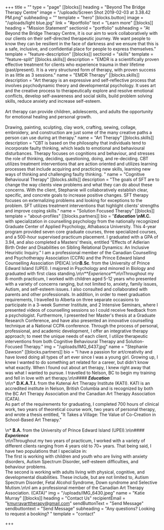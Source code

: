 +++
title = ""
type = "page"
[[blocks]]
heading = "Beyond The Bridge Therapy Centre"
image = "/uploads/Screen Shot 2019-02-03 at 3.38.42 PM.png"
subheading = ""
template = "hero"
[blocks.button]
image = "/uploads/light blue.jpg"
link = "#portfolio"
text = "Learn more"
[[blocks]]
heading = "Mission Statement"
sectionid = "portfolio"
subheading = "At Beyond the Bridge Therapy Centre, it is our aim to work collaboratively with our clients on their self-directed therapeutic journey. We want people to know they can be resilient in the face of darkness and we ensure that this is a safe, inclusive, and confidential place for people to express themselves."
template = "feature-description"
[[blocks]]
sectionid = "skills"
template = "feature-split"
[[blocks.skills]]
description = "EMDR is a scientifically proven effective treatment for clients who experience trauma in their lifetime (past/present). It is a very structured form of therapy, with proven success in as little as 3 sessions."
name = "EMDR Therapy"
[[blocks.skills]]
description = "Art therapy is an expressive and self-reflective process that involves psychodynamic theory and developmental psychology. It uses art and the creative process to therapeutically explore and resolve emotional conflicts, develop self-awareness and social skills, build problem solving skills, reduce anxiety and increase self-esteem. <br/><br/> Art therapy can provide children, adolescents, and adults the opportunity for emotional healing and personal growth. <br/> <br/> Drawing, painting, sculpting, clay work, crafting, sewing, collage, embroidery, and construction are just some of the many creative paths a person can use during art therapy."
name = "Art Therapy"
[[blocks.skills]]
description = "CBT is based on the philosophy that individuals tend to incorporate faulty thinking, which leads to emotional and behavioural disturbances. Therapy focuses on cognitions and behaviour, and stresses the role of thinking, deciding, questioning, doing, and re-deciding. CBT utilizes treatment interventions that are action oriented and utilizes learning processes that include acquiring and practicing new skills, learning new ways of thinking and challenging faulty thinking. "
name = "Cognitive Behavioural Therapy"
[[blocks.skills]]
description = "The goals of SFT are to change the way clients view problems and what they can do about these concerns. With the client, Stephanie will collaboratively establish clear, specific, and concrete goals to increase positive changes. SFT therapy focuses on externalizing problems and looking for exceptions to the problem. SFT utilizes treatment interventions that highlight clients’ strengths and improve coping skills."
name = "Solution Focused Therapy"
[[blocks]]
template = "about-profiles"
[[blocks.partners]]
bio = "**_Education_  \nM.C.** with specialization in counselling psychology from the nationally recognized Graduate Center of Applied Psychology, Athabasca University. This 4-year program provided seven core graduate courses, three specialized courses, and a 500-hour supervised practicum placement. I graduated with a GPA of 3.94, and also completed a Masters’ thesis, entitled “Effects of Adlerian Birth Order and Disabilities on Sibling Relational Dynamics: An Inclusive Heuristic Inquiry.” I am a professional member of the Canadian Counselling and Psychotherapy Association (CCPA) and the Prince Edward Island Counselling Association (PEICA).\n\n**B.Sc**. from the University of Prince Edward Island (UPEI). I majored in Psychology and minored in Biology and graduated with first class standing.\n\n**_Experience_**\n\nThroughout my 8-month practicum, I worked with children aged 5-12 years who presented with a variety of concerns ranging, but not limited to, anxiety, family issues, Autism, and self-esteem issues. I also consulted and collaborated with parents and other professionals. In addition, in order to meet graduation requirements, I travelled to Alberta on three separate occasions to participate in a 3-week Summer Institute, and 2 Intensive Seminars, where I presented videos of counselling sessions so I could receive feedback from a psychologist. Furthermore, I presented her Master's thesis at a Graduate Research Conference, and have also presented an innovative counselling technique at a National CCPA conference. Through the process of personal, professional, and academic development, I offer an integrative therapy approach; to meet the unique needs of each client, I utilize therapeutic interventions from both Cognitive Behavioural Therapy and Solution-Focused Therapy."
img = "/uploads/IMG_6437.jpg"
name = "Stephanie Dawson"
[[blocks.partners]]
bio = "I have a passion for art/creativity and have loved doing all types of art ever since I was a young girl. Growing up, I knew I wanted to do something art related for a career, but didn't know what exactly. When I found out about art therapy, I knew right away that was what I wanted to pursue. I travelled to Nelson, BC to begin my training and fell in love with art therapy.\n\n#### **_Education_** _<br/>_\n\n* **D.K.A.T.I.** from the Kutenai Art Therapy Institute (KATI). KATI is an accredited institute in Nelson, British Columbia and is recognized by both the BC Art Therapy Association and the Canadian Art Therapy Association (CATA).<br/> As part of the requirements for graduating, I completed 700 hours of clinical work, two years of theoretical course work, two years of personal therapy, and wrote a thesis entitled, \"It Takes a Village: The Value of Co-Creation in School-Based Art Therapy.\" <br/> <br/>\n* **B.A.** from the University of Prince Edward Island (UPEI).\n\n#### **_Experience_** _<br/>_\n\nThroughout my two years of practicum, I worked with a variety of different clients ranging from 4 years old to 70+ years. That being said, I have two populations that I specialize in:<br/>The first is working with children and youth who are living with anxiety disorders, Autism Spectrum Disorder, self-esteem difficulties, and behaviour problems. <br/>The second is working with adults living with physical, cognitive, and developmental disabilities. These include, but are not limited to, Autism Spectrum Disorder, Fetal Alcohol Syndrome, Down syndrome and Selective Mutism.\n\nI am a professional member of the Canadian Art Therapy Association. (CATA)"
img = "/uploads/IMG_6430.jpeg"
name = "Katie Murray"
[[blocks]]
heading = "Contact Us"
recipientEmail = "kmurrayarttherapy@gmail.com"
sendButtonText = "Send Message"
sendbuttontext = "Send Message"
subheading = "Any questions? Looking to request a booking? "
template = "contact"

+++
